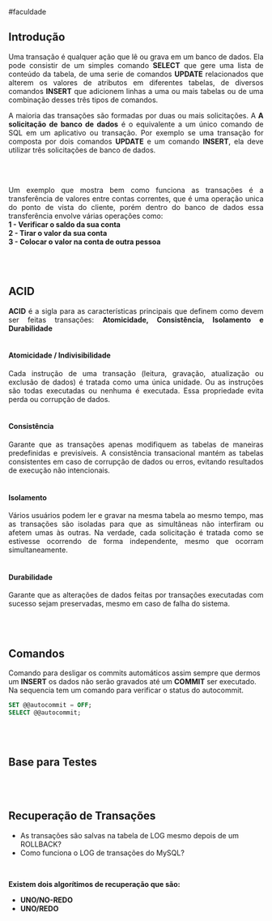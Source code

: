 #faculdade 

## Introdução 

<div style="text-align: Justify">Uma transação é qualquer ação que lê ou grava em um banco de dados. Ela pode consistir de um simples comando <strong>SELECT</strong> que gere uma lista de conteúdo da tabela, de uma serie de comandos <strong>UPDATE</strong> relacionados que alterem os valores de atributos em diferentes tabelas, de diversos comandos <strong>INSERT</strong> que adicionem linhas a uma ou mais tabelas ou de uma combinação desses três tipos de comandos.

<br>

A maioria das transações são formadas por duas ou mais solicitações. A <strong>A solicitação de banco de dados</strong> é o equivalente a um único comando de SQL em um aplicativo ou transação. Por exemplo se uma transação for composta por dois comandos <strong>UPDATE</strong> e um comando <strong>INSERT</strong>, ela deve utilizar três solicitações de banco de dados.  

</div>


<br><br>

<div style="text-align: Justify">Um exemplo que mostra bem como funciona as transações é a transferência de valores entre contas correntes, que é uma operação unica do ponto de vista do cliente, porém dentro do banco de dados essa transferência envolve várias operações como: 

<br>
<strong>1 - Verificar o saldo da sua conta</strong>
<br>
<strong>2 - Tirar o valor da sua conta</strong>
<br>
<strong>3 - Colocar o valor na conta de outra pessoa</strong>
</div>

<br><br>

## ACID 

<div style="text-align: Justify"><strong>ACID</strong> é a sigla para as características principais que definem como devem ser feitas transações: <strong>Atomicidade, Consistência, Isolamento e Durabilidade</strong></div>


<br>

#### Atomicidade / Indivisibilidade

<div style="text-align: Justify">Cada instrução de uma transação (leitura, gravação, atualização ou exclusão de dados) é tratada como uma única unidade. Ou as instruções são todas executadas ou nenhuma é executada. Essa propriedade evita perda ou corrupção de dados.</div>

<br>

#### Consistência

<div style="text-align: Justify">Garante que as transações apenas modifiquem as tabelas de maneiras predefinidas e previsíveis. A consistência transacional mantém as tabelas consistentes em caso de corrupção de dados ou erros, evitando resultados de execução não intencionais.</div>

<br>

#### Isolamento

<div style="text-align: Justify">Vários usuários podem ler e gravar na mesma tabela ao mesmo tempo, mas as transações são isoladas para que as simultâneas não interfiram ou afetem umas às outras. Na verdade, cada solicitação é tratada como se estivesse ocorrendo de forma independente, mesmo que ocorram simultaneamente.</div>

<br>

#### Durabilidade

<div style="text-align: Justify">Garante que as alterações de dados feitas por transações executadas com sucesso sejam preservadas, mesmo em caso de falha do sistema.</div>


<br><br>

## Comandos 

Comando para desligar os commits automáticos assim sempre que dermos um <strong>INSERT</strong> os dados não serão gravados até um <strong>COMMIT</strong> ser executado. Na sequencia tem um comando para verificar o status do autocommit. 

```sql
SET @@autocommit = OFF;
SELECT @@autocommit;
```


<br><br>

## Base para Testes

<br><br>

## Recuperação de Transações

- As transações são salvas na tabela de LOG mesmo depois de um ROLLBACK?
- Como funciona o LOG de transações do MySQL?

<br>

**Existem dois algorítimos de recuperação que são:**
- **UNO/NO-REDO**
- **UNO/REDO**